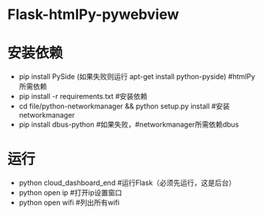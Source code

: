 # Flask-htmlPy-pywebview
# 安装依赖
- pip install PySide (如果失败则运行 apt-get install python-pyside) #htmlPy所需依赖
- pip install -r requirements.txt #安装依赖
- cd file/python-networkmanager && python setup.py install  #安装 networkmanager
- pip install dbus-python #如果失败，#networkmanager所需依赖dbus

# 运行
- python cloud_dashboard_end #运行Flask（必须先运行，这是后台）
- python open ip #打开ip设置窗口
- python open wifi #列出所有wifi

